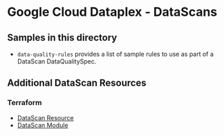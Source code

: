 # Google Cloud Dataplex - DataScans

## Samples in this directory
 * `data-quality-rules` provides a list of sample rules to use as part of a DataScan DataQualitySpec.

## Additional DataScan Resources

### Terraform 
* [DataScan Resource](https://registry.terraform.io/providers/hashicorp/google/latest/docs/resources/dataplex_datascan)
* [DataScan Module](https://github.com/GoogleCloudPlatform/cloud-foundation-fabric/tree/master/modules/dataplex-datascan)